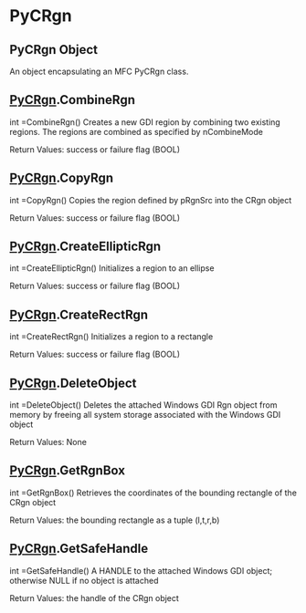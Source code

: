 # PyCRgn

## PyCRgn Object



An object encapsulating an MFC PyCRgn class\.

## [PyCRgn](#pycrgn)\.CombineRgn



int =CombineRgn\(\)
Creates a new GDI region by combining two existing regions\. The regions are combined as specified by nCombineMode 

Return Values: success or failure flag \(BOOL\)

## [PyCRgn](#pycrgn)\.CopyRgn



int =CopyRgn\(\)
Copies the region defined by pRgnSrc into the CRgn object 

Return Values: success or failure flag \(BOOL\)

## [PyCRgn](#pycrgn)\.CreateEllipticRgn



int =CreateEllipticRgn\(\)
Initializes a region to an ellipse 

Return Values: success or failure flag \(BOOL\)

## [PyCRgn](#pycrgn)\.CreateRectRgn



int =CreateRectRgn\(\)
Initializes a region to a rectangle 

Return Values: success or failure flag \(BOOL\)

## [PyCRgn](#pycrgn)\.DeleteObject



int =DeleteObject\(\)
Deletes the attached Windows GDI Rgn object from memory by freeing all system storage associated with the Windows GDI object 

Return Values: None

## [PyCRgn](#pycrgn)\.GetRgnBox



int =GetRgnBox\(\)
Retrieves the coordinates of the bounding rectangle of the CRgn object 

Return Values: the bounding rectangle as a tuple \(l,t,r,b\)

## [PyCRgn](#pycrgn)\.GetSafeHandle



int =GetSafeHandle\(\)
A HANDLE to the attached Windows GDI object; otherwise NULL if no object is attached 

Return Values: the handle of the CRgn object